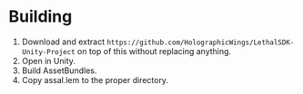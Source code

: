 # Building
1. Download and extract `https://github.com/HolographicWings/LethalSDK-Unity-Project` on top of this without replacing anything.
2. Open in Unity.
3. Build AssetBundles.
4. Copy assal.lem to the proper directory.